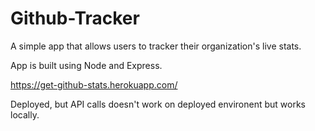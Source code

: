 # Github-Tracker
A simple app that allows users to tracker their organization's live stats.

App is built using Node and Express.

https://get-github-stats.herokuapp.com/

Deployed, but API calls doesn't work on deployed environent but works locally. 
